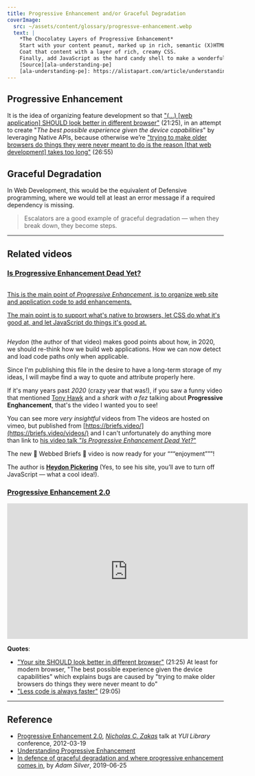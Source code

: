 ```yaml
---
title: Progressive Enhancement and/or Graceful Degradation
coverImage:
  src: ~/assets/content/glossary/progressve-enhancement.webp
  text: |
    *The Chocolatey Layers of Progressive Enhancement*
    Start with your content peanut, marked up in rich, semantic (X)HTML.
    Coat that content with a layer of rich, creamy CSS.
    Finally, add JavaScript as the hard candy shell to make a wonderfully tasty treat (and keep it from melting in your hands).
    [Source][ala-understanding-pe]
    [ala-understanding-pe]: https://alistapart.com/article/understandingprogressiveenhancement/ 'A List Apart: Understanding Progressive Enhancement'
---
```


[ncz-home]: https://humanwhocodes.com/
[yt-nczonline-progressive-enhancement]:
  https://www.youtube.com/watch?v=hdTxeR90_1E
  'Nicholas Zakas: Progressive Enhancement 2.0'
[ala-understanding-pe]:
  https://alistapart.com/article/understandingprogressiveenhancement/
  'A List Apart: Understanding Progressive Enhancement'

## Progressive Enhancement

It is the idea of organizing feature development so that
["(...) \[web application\] SHOULD look better in different browser"](https://youtu.be/hdTxeR90_1E?t=1285)
(21:25), in an attempt to create "_The best possible experience given the device
capabilities_" by leveraging Native APIs, because otherwise we’re
["trying to make older browsers do things they were never meant to do is the reason \[that web development\] takes too long"](https://youtu.be/hdTxeR90_1E?t=1615)
(26:55)

## Graceful Degradation

In Web Development, this would be the equivalent of Defensive programming, where
we would tell at least an error message if a required dependency is missing.

> Escalators are a good example of graceful degradation — when they break down,
> they become steps.

---

## Related videos

[is-progressive-enhancement-dead-yet]:
  https://briefs.video/videos/is-progressive-enhancement-dead-yet/
  'Is Progressive Enhancement Dead Yet?'

### [Is Progressive Enhancement Dead Yet?][is-progressive-enhancement-dead-yet]

<a style="clear:both;overflow:hidden;display:block;" href="https://briefs.video/videos/is-progressive-enhancement-dead-yet/">

<app-image figcaption="The Basic Layout ... Is NOT a BROKEN Layout" style="width:100%" src="~/assets/content/glossary/briefs-dot-video-slash-videos-slash-is-progressive-enhancement-dead-yet--loop.apng">

This is the main point of _Progressive Enhancement_, is to organize web site and
application code to add enhancements.

The main point is to support what's native to browsers, let CSS do what it's
good at, and let JavaScript do things it's good at.

</app-image>

</a>

_Heydon_ (the author of that video) makes good points about how, in 2020, we
should re-think how we build web applications. How we can now detect and load
code paths only when applicable.

Since I'm publishing this file in the desire to have a long-term storage of my
ideas, I will maybe find a way to quote and attribute properly here.

If it's many years past _2020_ (crazy year that was!), if you saw a funny video
that mentioned [Tony Hawk](https://en.wikipedia.org/wiki/Tony_Hawk) and a _shark
with a fez_ talking about **Progressive Enghancement**, that's the video I
wanted you to see!

You can see more _very insightful_ videos from The videos are hosted on vimeo,
but published from [https://briefs.video/](https://briefs.video/videos/) and I
can't unfortunately do anything more than link to [his video talk "_Is
Progressive Enhancement Dead Yet?_"][is-progressive-enhancement-dead-yet]

<app-twitter-quote tweet="1346167334919155713">
The new 📼 Webbed Briefs 📼 video is now ready for your “““enjoyment”””!
</app-twitter-quote>

The author is [**Heydon Pickering**](https://heydonworks.com/) (Yes, to see his
site, you’ll ave to turn off JavaScript — what a cool idea!).

### [Progressive Enhancement 2.0][yt-nczonline-progressive-enhancement]

<iframe width="560" height="315" src="https://www.youtube.com/embed/hdTxeR90_1E" frameborder="0" allow="accelerometer; autoplay; clipboard-write; encrypted-media; gyroscope; picture-in-picture" allowfullscreen></iframe>

**Quotes**:

- ["Your site SHOULD look better in different browser"](https://youtu.be/hdTxeR90_1E?t=1285)
  (21:25) At least for modern browser, "The best possible experience given the
  device capabilities" which explains bugs are caused by "trying to make older
  browsers do things they were never meant to do"
- ["Less code is always faster"](https://youtu.be/hdTxeR90_1E?t=1750) (29:05)

---

## Reference

- [Progressive Enhancement 2.0][yt-nczonline-progressive-enhancement],
  _[Nicholas C. Zakas][ncz-home]_ talk at _YUI Library_ conference, 2012-03-19
- [Understanding Progressive Enhancement][ala-understanding-pe]
- [In defence of graceful degradation and where progressive enhancement comes in](https://adamsilver.io/articles/in-defence-of-graceful-degradation-and-where-progressive-enhancement-comes-in/),
  by _Adam Silver_, 2019-06-25
